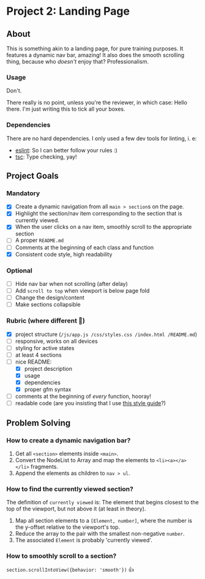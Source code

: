 # Project 2: Landing Page

## About
This is something akin to a landing page, for pure training purposes. It
features a dynamic nav bar, amazing!  It also does the smooth scrolling thing,
because who *doesn't* enjoy that?
Professionalism.

### Usage
Don't. 

There really is no point, unless you're the reviewer, in which case: Hello there.
I'm just writing this to tick all your boxes.

### Dependencies
There are no hard dependencies. I only used a few dev tools for linting, i. e:
- [eslint](https://eslint.org): So I can better follow your rules :)
- [tsc](https://typescriptlang.org): Type checking, yay!

## Project Goals

### Mandatory
 - [x] Create a dynamic navigation from all `main > section`s on the page.
 - [x] Highlight the section/nav item corresponding to the section that is currently viewed.
 - [x] When the user clicks on a nav item, smoothly scroll to the appropriate section
 - [ ] A proper `README.md`
 - [ ] Comments at the beginning of each class and function
 - [x] Consistent code style, high readability

### Optional
 - [ ] Hide nav bar when not scrolling (after delay)
 - [ ] Add `scroll to top` when viewport is below page fold
 - [ ] Change the design/content
 - [ ] Make sections collapsible

### Rubric (where different 🤔)
 - [x] project structure (`/js/app.js /css/styles.css /index.html /README.md`)
 - [ ] responsive, works on all devices
 - [ ] styling for active states 
 - [ ] at least 4 sections
 - [ ] nice README:
   - [x] project description
   - [x] usage
   - [x] dependencies
   - [x] proper gfm syntax
 - [ ] comments at the beginning of *every* function, hooray!
 - [ ] readable code (are you insisting that I use 
       [this style guide](http://udacity.github.io/frontend-nanodegree-styleguide/javascript.html#formatting)?)

## Problem Solving

### How to create a dynamic navigation bar?
1. Get all `<section>` elements inside `<main>`.
2. Convert the NodeList to Array and map the elements to `<li><a></a></li>` fragments.
3. Append the elements as children to `nav > ul`.

### How to find the currently viewed section?
The definition of `currently viewed` is: The element that begins closest to the
top of the viewport, but not above it (at least in theory).

1. Map all section elements to a `[Element, number]`, where the number is the
   y-offset relative to the viewport's top.
2. Reduce the array to the pair with the smallest non-negative `number`.
3. The associated `Element` is probably 'currently viewed'.


### How to smoothly scroll to a section?
`section.scrollIntoView({behavior: 'smooth'})` 👍
